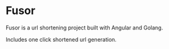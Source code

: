 # Fusor

Fusor is a url shortening project built with Angular and Golang.

Includes one click shortened url generation.
